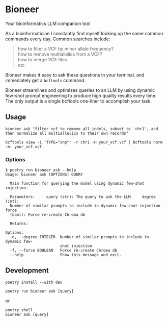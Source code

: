 # Bioneer

Your bioinformatics LLM companion tool

As a bioinformatician I constantly find myself looking up the same common commands every day. Common searches include:

> how to filter a VCF by minor allele frequency?   
> how to remove multiallelics from a VCF?   
> how to merge VCF files   
etc

Bioneer makes it easy to ask these questions in your terminal, and immediately get a `bcftools` command. 

Bioneer streamlines and optimizes queries to an LLM by using dynamic few-shot prompt engineering to produce high quality results every time. The only output is a single bcftools one-liner to accomplish your task. 



## Usage
```
bioneer ask "filter vcf to remove all indels, subset to 'chr1', and then normalize all multiallelics to their own records"
```
```
bcftools view -i 'TYPE="snp"' -r chr1 -H your_vcf.vcf | bcftools norm -m- your_vcf.vcf
```

### Options
```
$ poetry run bioneer ask --help
Usage: bioneer ask [OPTIONS] QUERY

  Main function for querying the model using dynamic few-shot injection.

  Parameters:     query (str): The query to ask the LLM     degree (int):
  Number of similar prompts to include in dynamic few-shot injection     force
  (bool): Force re-create Chroma db

  Returns:

Options:
  -d, --degree INTEGER  Number of similar prompts to include in dynamic few-
                        shot injection
  -f, --force BOOLEAN   Force re-create Chroma db
  --help                Show this message and exit.

```


## Development

```
poetry install --with dev
```

```
poetry run bioneer ask [query]
```

or

```
poetry shell
bioneer ask [query]
```